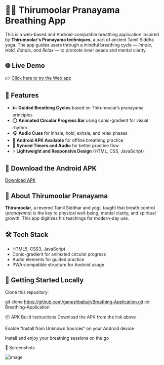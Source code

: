 # 🧘‍♂️ Thirumoolar Pranayama Breathing App

This is a web-based and Android-compatible breathing application inspired by **Thirumoolar's Pranayama techniques**, a part of ancient Tamil Siddha yoga. The app guides users through a mindful breathing cycle — *Inhale, Hold, Exhale, and Relax* — to promote inner peace and mental clarity.

## 🌐 Live Demo

👉 [Click here to try the Web app](https://ganeshbabujr.github.io/Breathing-Application/)

## 🌟 Features

- 🌬️ **Guided Breathing Cycles** based on Thirumoolar’s pranayama principles  
- ⭕ **Animated Circular Progress Bar** using conic-gradient for visual rhythm  
- 🎧 **Audio Cues** for inhale, hold, exhale, and relax phases  
- 📱 **Android APK Available** for offline breathing practice  
- 🔄 **Synced Timers and Audio** for better practice flow  
- ⚡ **Lightweight and Responsive Design** (HTML, CSS, JavaScript)

## 📱 Download the Android APK

[Download APK](https://ganeshbabujr.github.io/app-release.apk)

## 🧠 About Thirumoolar Pranayama

**Thirumoolar**, a revered Tamil Siddhar and yogi, taught that breath control (*pranayama*) is the key to physical well-being, mental clarity, and spiritual growth. This app digitizes his teachings for modern-day use.

## 🛠 Tech Stack

- HTML5, CSS3, JavaScript  
- Conic-gradient for animated circular progress  
- Audio elements for guided practice  
- PWA-compatible structure for Android usage

## 🚀 Getting Started Locally

Clone this repository:

git clone https://github.com/ganeshbabujr/Breathing-Application.git
cd Breathing-Application


📦 APK Build Instructions
Download the APK from the link above

Enable “Install from Unknown Sources” on your Android device

Install and enjoy your breathing sessions on the go

📸 Screenshots

![image](https://github.com/user-attachments/assets/33030f96-6d1e-4926-a03e-6e586c0b6778)
